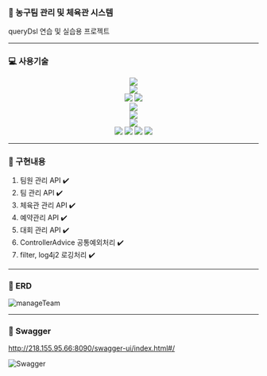 ### 🏀 농구팀 관리 및 체육관 시스템
queryDsl 연습 및 실습용 프로젝트

------------

### 💻 사용기술
<div align="center">
  <img src="https://img.shields.io/badge/Java-FF160B?style=for-the-badge&logoColor=white"/></br>
  <img src="https://img.shields.io/badge/Springboot-6DB33F?style=for-the-badge&logo=springboot&logoColor=white"/></br>
  <img src="https://img.shields.io/badge/SpringDataJPA-6DB33F?style=for-the-badge"/>
  <img src="https://img.shields.io/badge/QueryDsl-4479A1?style=for-the-badge"/></br>
  <img src="https://img.shields.io/badge/MySql-4479A1?style=for-the-badge&logo=mysql&logoColor=white"/></br>
  <img src="https://img.shields.io/badge/Gradle-02303A?style=for-the-badge&logo=gradle&logoColor=white"/></br>
  <img src="https://img.shields.io/badge/Swagger-85EA2D?style=for-the-badge&logo=swagger&logoColor=white"/></br>
  <img src="https://img.shields.io/badge/Docker-2496ED?style=for-the-badge&logo=docker&logoColor=white"/>
  <img src="https://img.shields.io/badge/Jenkins-D24939?style=for-the-badge&logo=jenkins&logoColor=white"/>
  <img src="https://img.shields.io/badge/Ubuntu-E95420?style=for-the-badge&logo=ubuntu&logoColor=white"/>
  <img src="https://img.shields.io/badge/ApacheTomcat-F8DC75?style=for-the-badge&logo=apachetomcat&logoColor=white"/>
</div>

------------

### 📝 구현내용
1. 팀원 관리 API ✔️
2. 팀 관리 API ✔️
3. 체육관 관리 API ✔️
4. 예약관리 API ✔️
5. 대회 관리 API ✔️
6. ControllerAdvice 공통예외처리 ✔️
7. filter, log4j2 로깅처리 ✔️

------------

### 💾 ERD
![manageTeam](https://github.com/SangkiHan/manageTeam/assets/68369248/db1d8dcf-e7c8-4c3b-af59-56d2db9ad783)

------------

### 📜 Swagger
http://218.155.95.66:8090/swagger-ui/index.html#/

![Swagger](https://github.com/SangkiHan/manageTeam/assets/68369248/156cb07e-90a1-4abb-9f89-87dc554137bf)



